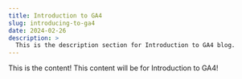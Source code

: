 ```yaml
---
title: Introduction to GA4
slug: introducing-to-ga4
date: 2024-02-26
description: >
  This is the description section for Introduction to GA4 blog.
---
```


This is the content! This content will be for Introduction to GA4!
